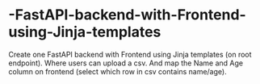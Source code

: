 # -FastAPI-backend-with-Frontend-using-Jinja-templates
Create one FastAPI backend with Frontend using Jinja templates (on root endpoint). Where users can upload a csv. And map the Name and Age column on frontend (select which row in csv contains name/age). 
